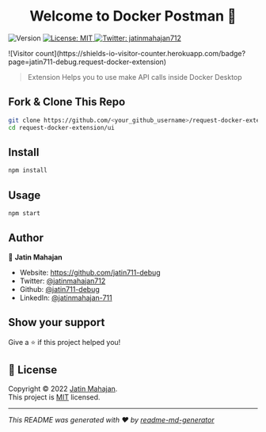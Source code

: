 <h1 align="center">Welcome to Docker Postman 👋</h1>
<p>
  <img alt="Version" src="https://img.shields.io/badge/version-1.0.0-blue.svg?cacheSeconds=2592000" />
  <a href="https://github.com/jatin711-debug/request-docker-extension/blob/main/LICENCE" target="_blank">
    <img alt="License: MIT" src="https://img.shields.io/badge/License-MIT-yellow.svg" />
  </a>
  <a href="https://twitter.com/jatinmahajan712" target="_blank">
    <img alt="Twitter: jatinmahajan712" src="https://img.shields.io/twitter/follow/jatinmahajan712.svg?style=social" />
  </a>
</p>
![Visitor count](https://shields-io-visitor-counter.herokuapp.com/badge?page=jatin711-debug.request-docker-extension)

> Extension Helps you to use make API calls inside Docker Desktop 

## Fork & Clone This Repo
```sh
git clone https://github.com/<your_github_username>/request-docker-extension
cd request-docker-extension/ui
```

## Install

```sh
npm install
```

## Usage

```sh
npm start
```

## Author

👤 **Jatin Mahajan**

* Website: https://github.com/jatin711-debug
* Twitter: [@jatinmahajan712](https://twitter.com/jatinmahajan712)
* Github: [@jatin711-debug](https://github.com/jatin711-debug)
* LinkedIn: [@jatinmahajan-711](https://linkedin.com/in/jatinmahajan-711)

## Show your support

Give a ⭐️ if this project helped you!

## 📝 License

Copyright © 2022 [Jatin Mahajan](https://github.com/jatin711-debug).<br />
This project is [MIT](https://github.com/jatin711-debug/request-docker-extension/blob/main/LICENCE) licensed.

***
_This README was generated with ❤️ by [readme-md-generator](https://github.com/kefranabg/readme-md-generator)_
